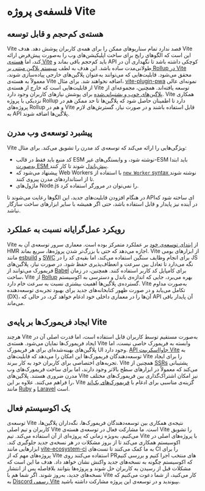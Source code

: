 # فلسفه‌ی پروژه Vite

## هسته‌ی کم‌حجم و قابل توسعه

Vite قصد ندارد تمام سناریوهای ممکن را برای همه‌ی کاربران پوشش دهد. هدف Vite این است که الگوهای رایج برای ساخت اپلیکیشن‌های وب را به‌صورت پیش‌فرض ارائه کند، اما [هسته‌ی Vite](https://github.com/vitejs/vite) باید کم‌حجم باقی بماند و API کوچکی داشته باشد تا نگهداری آن در طولانی‌مدت ساده باشد. این هدف به لطف [سیستم پلاگین مبتنی بر Rollup در Vite](./api-plugin.md) محقق می‌شود. قابلیت‌هایی که می‌توانند به‌عنوان پلاگین‌های خارجی پیاده‌سازی شوند، معمولاً به هسته‌ی Vite اضافه نخواهند شد. برای مثال، [vite-plugin-pwa](https://vite-pwa-org.netlify.app/) نمونه‌ای عالی از قابلیت‌هایی است که خارج از هسته‌ی Vite توسعه یافته‌اند. همچنین، مجموعه‌ای از [پلاگین‌های خوب و پشتیبانی‌شده](https://github.com/vitejs/awesome-vite#plugins) برای پوشش نیازهای کاربران وجود دارد. Vite همکاری نزدیکی با پروژه Rollup دارد تا اطمینان حاصل شود که پلاگین‌ها تا حد ممکن هم در پروژه‌های Rollup و هم در Vite قابل استفاده باشند و در صورت نیاز، گسترش‌های لازم به API پلاگین‌ها اضافه شوند.

## پیشبرد توسعه‌ی وب مدرن

Vite ویژگی‌هایی را ارائه می‌کند که توسعه‌ی کد مدرن را تشویق می‌کند. برای مثال:

- کد منبع باید فقط در قالب ESM نوشته شود، و وابستگی‌های غیر-ESM باید ابتدا [به‌صورت ESM پیش‌باندل](./dep-pre-bundling) شوند تا کار کنند.
- پیشنهاد می‌شود که Web Workers با استفاده از [ `new Worker` syntax ](./features#web-workers) نوشته شوند تا از استانداردهای مدرن پیروی کنند.
- ماژول‌های Node.js را نمی‌توان در مرورگر استفاده کرد.

در هنگام افزودن قابلیت‌های جدید، این الگوها رعایت می‌شوند تا API‌ای ساخته شود که در آینده نیز پایدار و قابل استفاده باشد، حتی اگر همیشه با سایر ابزارهای ساخت سازگار نباشد.

## رویکرد عمل‌گرایانه نسبت به عملکرد

Vite از [ابتدای توسعه‌ی خود](./why.md) بر عملکرد متمرکز بوده است. معماری سرور توسعه‌ی آن به HMR اجازه می‌دهد که حتی با بزرگ‌تر شدن پروژه‌ها، سریع بماند. Vite از ابزارهای بومی مانند [esbuild](https://esbuild.github.io/) و [SWC](https://github.com/vitejs/vite-plugin-react-swc) برای انجام وظایف سنگین استفاده می‌کند، اما بقیه‌ی کد را در JS نگه می‌دارد تا تعادل بین سرعت و انعطاف‌پذیری حفظ شود. در صورت نیاز، پلاگین‌های فریمورک می‌توانند از [Babel](https://babeljs.io/) برای کامپایل کد کاربر استفاده کنند. همچنین، در زمان ساخت، Vite از [Rollup](https://rollupjs.org/) بهره می‌برد، جایی که اندازه‌ی باندل و دسترسی به اکوسیستم گسترده‌ی پلاگین‌ها اهمیت بیشتری نسبت به سرعت خام دارد. Vite به‌صورت مداوم تکامل می‌یابد و در صورت ظهور کتابخانه‌های جدید برای بهبود تجربه‌ی توسعه‌دهنده (DX)، آن‌ها را در معماری داخلی خود ادغام خواهد کرد، در حالی که API آن پایدار باقی می‌ماند.

## ایجاد فریمورک‌ها بر پایه‌ی Vite

هرچند Vite به‌صورت مستقیم توسط کاربران قابل استفاده است، اما قدرت اصلی آن در ایجاد فریمورک‌ها نمایان می‌شود. هسته‌ی Vite وابسته به فریمورک خاصی نیست، اما پلاگین‌های بهینه‌شده‌ای برای هر فریمورک UI وجود دارد. [API جاوااسکریپت Vite](./api-javascript.md) به توسعه‌دهندگان فریمورک‌ها این امکان را می‌دهد که قابلیت‌های Vite را برای ایجاد تجربه‌های اختصاصی برای کاربران خود به کار ببرند. Vite همچنین از [SSRs](./ssr.md) پشتیبانی می‌کند که معمولاً در ابزارهای سطح بالاتر وجود دارند، اما برای ساخت فریمورک‌های وب مدرن ضروری هستند. پلاگین‌های Vite نیز امکان اشتراک‌گذاری بین فریمورک‌های مختلف را فراهم می‌کنند. علاوه بر این، Vite گزینه‌ی مناسبی برای ادغام با [فریمورک‌های بک‌اند](./backend-integration.md) مانند [Ruby](https://vite-ruby.netlify.app/) و [Laravel](https://laravel.com/docs/10.x/vite) است.

## یک اکوسیستم فعال

توسعه‌ی Vite نتیجه‌ی همکاری بین توسعه‌دهندگان فریمورک‌ها، نگه‌داران پلاگین‌ها، کاربران و تیم اصلی Vite است. ما مشارکت فعال در توسعه‌ی هسته‌ی Vite را تشویق می‌کنیم، به‌ویژه زمانی که پروژه‌ای از آن استفاده می‌کند. تیم Vite با پروژه‌های اصلی در اکوسیستم همکاری می‌کند تا از بروز مشکلات در هر نسخه‌ی جدید جلوگیری کند. ابزارهایی مانند [vite-ecosystem-ci](https://github.com/vitejs/vite-ecosystem-ci) به ما کمک می‌کنند تا تست‌های CI را برای پروژه‌های مهم که از Vite استفاده می‌کنند روی PRهای منتخب اجرا کنیم و بررسی کنیم که اکوسیستم چگونه به نسخه‌های جدید واکنش نشان خواهد داد. هدف ما این است که مشکلات قبل از رسیدن به کاربران حل شوند و پروژه‌ها بتوانند بلافاصله پس از انتشار نسخه‌های جدید، به‌روز شوند. اگر شما هم با Vite کار می‌کنید، از شما دعوت می‌کنیم که به [Discord رسمی Vite](https://chat.vite.dev) بپیوندید و در توسعه‌ی این پروژه مشارکت داشته باشید.

